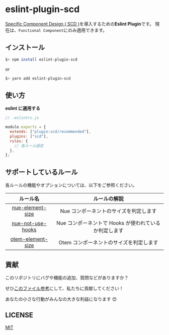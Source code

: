 # eslint-plugin-scd

[Specific Component Design ( SCD )](SCD.md)を導入するための**Eslint Plugin**です。
現在は、`Functional Component`にのみ適用できます。

## インストール

```bash
$> npm install eslint-plugin-scd
```

or

```bash
$> yarn add eslint-plugin-scd
```

## 使い方

**eslint に適用する**

```js
// .eslintrc.js

module.exports = {
  extends: ["plugin:scd/recommended"],
  plugins: ["scd"],
  rules: {
    // 各ルール設定
  },
};
```

## サポートしているルール

各ルールの機能やオプションについては、以下をご参照ください。

|                    ルール名                     |                     ルールの解説                      |
| :---------------------------------------------: | :---------------------------------------------------: |
|  [nue-element-size](rules/nue-element-size.md)  |        Nue コンポーネントのサイズを判定します         |
| [nue-not-use-hooks](rules/nue-not-use-hooks.md) | Nue コンポーネントで Hooks が使われているか判定します |
| [otem-element-size](rules/otem-element-size.md) |        Otem コンポーネントのサイズを判定します        |

## 貢献

このリポジトリにバグや機能の追加、質問などがありますか？

ぜひ[このファイル参考](CONTRIBUTION.md)にして、私たちに貢献してください！

あなたの小さな行動がみんなの大きな利益になります 😊

## LICENSE

[MIT](LICENSE "LICENSE")
